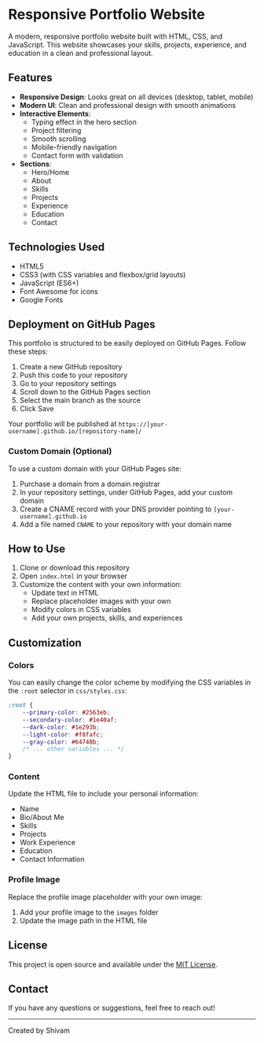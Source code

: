 # Responsive Portfolio Website

A modern, responsive portfolio website built with HTML, CSS, and JavaScript. This website showcases your skills, projects, experience, and education in a clean and professional layout.

## Features

- **Responsive Design**: Looks great on all devices (desktop, tablet, mobile)
- **Modern UI**: Clean and professional design with smooth animations
- **Interactive Elements**: 
  - Typing effect in the hero section
  - Project filtering
  - Smooth scrolling
  - Mobile-friendly navigation
  - Contact form with validation
- **Sections**:
  - Hero/Home
  - About
  - Skills
  - Projects
  - Experience
  - Education
  - Contact

## Technologies Used

- HTML5
- CSS3 (with CSS variables and flexbox/grid layouts)
- JavaScript (ES6+)
- Font Awesome for icons
- Google Fonts

## Deployment on GitHub Pages

This portfolio is structured to be easily deployed on GitHub Pages. Follow these steps:

1. Create a new GitHub repository
2. Push this code to your repository
3. Go to your repository settings
4. Scroll down to the GitHub Pages section
5. Select the main branch as the source
6. Click Save

Your portfolio will be published at `https://[your-username].github.io/[repository-name]/`

### Custom Domain (Optional)

To use a custom domain with your GitHub Pages site:

1. Purchase a domain from a domain registrar
2. In your repository settings, under GitHub Pages, add your custom domain
3. Create a CNAME record with your DNS provider pointing to `[your-username].github.io`
4. Add a file named `CNAME` to your repository with your domain name

## How to Use

1. Clone or download this repository
2. Open `index.html` in your browser
3. Customize the content with your own information:
   - Update text in HTML
   - Replace placeholder images with your own
   - Modify colors in CSS variables
   - Add your own projects, skills, and experiences

## Customization

### Colors

You can easily change the color scheme by modifying the CSS variables in the `:root` selector in `css/styles.css`:

```css
:root {
    --primary-color: #2563eb;
    --secondary-color: #1e40af;
    --dark-color: #1e293b;
    --light-color: #f8fafc;
    --gray-color: #64748b;
    /* ... other variables ... */
}
```

### Content

Update the HTML file to include your personal information:
- Name
- Bio/About Me
- Skills
- Projects
- Work Experience
- Education
- Contact Information

### Profile Image

Replace the profile image placeholder with your own image:
1. Add your profile image to the `images` folder
2. Update the image path in the HTML file

## License

This project is open source and available under the [MIT License](LICENSE).

## Contact

If you have any questions or suggestions, feel free to reach out!

---

Created by Shivam 